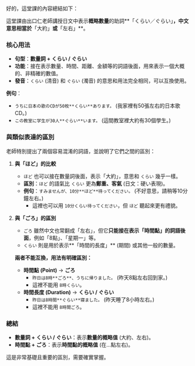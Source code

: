 </br>

好的，這堂課的內容總結如下：

這堂課由出口仁老師講授日文中表示**概略數量**的助詞**「くらい／ぐらい」**，中文意思相當於**「大約」**或**「左右」**。

### **核心用法**

*   **句型**：**數量詞 + くらい / ぐらい**
*   **功能**：接在表示數量、時間、距離、金額等的詞語後面，用來表示一個大概的、非精確的數值。
*   **發音**：`くらい` (清音) 和 `ぐらい` (濁音) 的意思和用法完全相同，可以互換使用。

**例句**：
*   `うちに日本の歌のCDが50枚**くらい**あります。` (我家裡有50張左右的日本歌CD。)
*   `この教室に学生が30人**ぐらい**います。` (這間教室裡大約有30個學生。)

### **與類似表達的區別**

老師特別提出了兩個容易混淆的詞語，並說明了它們之間的區別：

1.  **與「ほど」的比較**
    *   `ほど` 也可以接在數量詞後面，表示「大約」，意思和 `くらい` 幾乎一樣。
    *   **區別**：`ほど` 的語氣比 `くらい` 更為**鄭重、客氣** (日文：硬い表現)。
    *   **例句**：`すみませんが、10分**ほど**待ってください。` (不好意思，請稍等10分鐘左右。)
        *   這裡也可以用 `10分くらい待ってください`，但 `ほど` 聽起來更有禮貌。

2.  **與「ごろ」的區別**
    *   `ごろ` 雖然中文也常翻成「左右」，但它**只能接在表示「時間點」的詞語後面**，例如「8點」、「星期一」等。
    *   `くらい` 則是用於表示**「時間的長度」** (期間) 或其他一般的數量。

    **兩者不能互換，用法有明確區別：**

    *   **時間點 (Point)** → **ごろ**
        *   `昨日は8時**ごろ**、うちに帰りました。` (昨天8點左右回到家。)
        *   這裡不能用 `8時くらい`。
    *   **時間長度 (Duration)** → **くらい / ぐらい**
        *   `昨日は8時間**ぐらい**寝ました。` (昨天睡了8小時左右。)
        *   這裡不能用 `8時間ごろ`。

### **總結**

*   **數量詞 + くらい / ぐらい**：表示**數量的概略值** (大約、左右)。
*   **時間點 + ごろ**：表示**時間點的概略值** (在...點左右)。

這是非常基礎且重要的區別，需要確實掌握。
</br>
